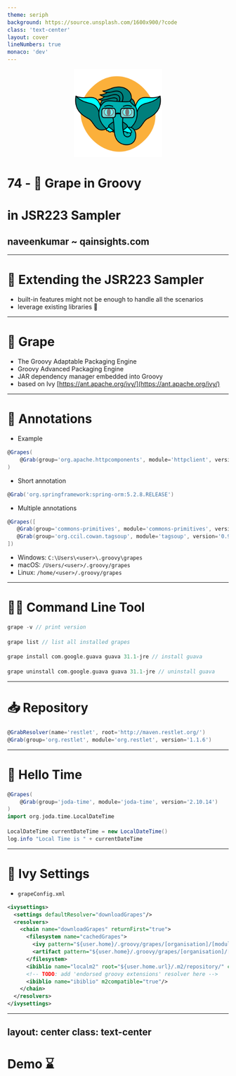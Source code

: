 ```yaml
---
theme: seriph
background: https://source.unsplash.com/1600x900/?code
class: 'text-center'
layout: cover
lineNumbers: true
monaco: 'dev'
---
```

<center>
<img src="/assets/qainsights_logo.png" width=200 height=200 />
</center>

# 74 - 🍇 Grape in Groovy
# in JSR223 Sampler
## naveenkumar ~ qainsights.com

---

# 🚀 Extending the JSR223 Sampler 

- built-in features might not be enough to handle all the scenarios
- leverage existing libraries 🎡

---

# 🍇 Grape

- The Groovy Adaptable Packaging Engine
- Groovy Advanced Packaging Engine
- JAR dependency manager embedded into Groovy
- based on Ivy [https://ant.apache.org/ivy/](https://ant.apache.org/ivy/)

---

# 📜 Annotations

- Example
```groovy
@Grapes(
    @Grab(group='org.apache.httpcomponents', module='httpclient', version='4.5.13')
)
```
- Short annotation

```groovy
@Grab('org.springframework:spring-orm:5.2.8.RELEASE')
```
- Multiple annotations
```groovy
@Grapes([
   @Grab(group='commons-primitives', module='commons-primitives', version='1.0'),
   @Grab(group='org.ccil.cowan.tagsoup', module='tagsoup', version='0.9.7')
])
```

- Windows: `C:\Users\<user>\.groovy\grapes`
- macOS: `/Users/<user>/.groovy/grapes`
- Linux: `/home/<user>/.groovy/grapes`

---

# 👩‍💻 Command Line Tool 

```groovy
grape -v // print version

grape list // list all installed grapes

grape install com.google.guava guava 31.1-jre // install guava

grape uninstall com.google.guava guava 31.1-jre // uninstall guava

```
---

# 📥 Repository

```groovy
@GrabResolver(name='restlet', root='http://maven.restlet.org/')
@Grab(group='org.restlet', module='org.restlet', version='1.1.6')
```
---

# 👋 Hello Time

```groovy
@Grapes(
    @Grab(group='joda-time', module='joda-time', version='2.10.14')
)
import org.joda.time.LocalDateTime

LocalDateTime currentDateTime = new LocalDateTime()
log.info "Local Time is " + currentDateTime 
```

---

# 🧰 Ivy Settings

- `grapeConfig.xml`

```xml
<ivysettings>
  <settings defaultResolver="downloadGrapes"/>
  <resolvers>
    <chain name="downloadGrapes" returnFirst="true">
      <filesystem name="cachedGrapes">
        <ivy pattern="${user.home}/.groovy/grapes/[organisation]/[module]/ivy-[revision].xml"/>
        <artifact pattern="${user.home}/.groovy/grapes/[organisation]/[module]/[type]s/[artifact]-[revision](-[classifier]).[ext]"/>
      </filesystem>
      <ibiblio name="localm2" root="${user.home.url}/.m2/repository/" checkmodified="true" changingPattern=".*" changingMatcher="regexp" m2compatible="true"/>
      <!-- TODO: add 'endorsed groovy extensions' resolver here -->
      <ibiblio name="ibiblio" m2compatible="true"/>
    </chain>
  </resolvers>
</ivysettings>
```
---
layout: center
class: text-center
---

# Demo ⌛
